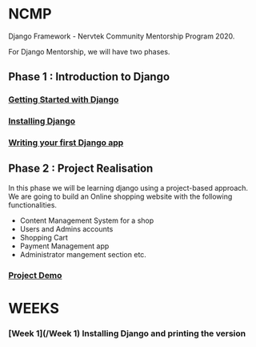 # NCMP
 Django Framework - Nervtek Community Mentorship Program 2020.
 
For Django Mentorship, we will have two phases. 
## Phase 1 : Introduction to Django
### [Getting Started with Django](https://docs.djangoproject.com/en/3.1/intro/)
### [Installing Django](https://docs.djangoproject.com/en/3.1/intro/install/)
### [Writing your first Django app](https://docs.djangoproject.com/en/3.1/intro/tutorial01/)


## Phase 2 : Project Realisation
In this phase we will be learning django using a project-based approach. We are going to build an Online shopping website with the following functionalities.
- Content Management System for a shop
- Users and Admins accounts
- Shopping Cart
- Payment Management app
- Administrator mangement section etc.
### [ Project Demo ](https://itzomen.pythonanywhere.com/)

# WEEKS
### [Week 1](/Week 1) Installing Django and printing the version